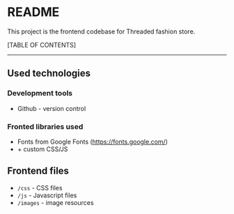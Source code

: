 # README #

This project is the frontend codebase for Threaded fashion store.

[TABLE OF CONTENTS]

------------------------------------

## Used technologies ##

### Development tools ###

* Github - version control

### Fronted libraries used ###

* Fonts from Google Fonts (https://fonts.google.com/)
* \+ custom CSS/JS

## Frontend files

* `/css` - CSS files
* `/js` - Javascript files
* `/images` - image resources

